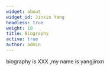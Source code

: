 ```yaml
---
widget: about
widget_id: Jinxin Yang
headless: true
weight: 10
title: Biography
active: true
author: admin
---
```

biography is XXX ,my name is yangjinxn